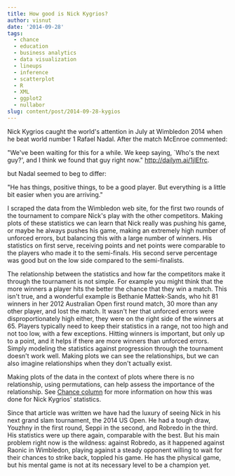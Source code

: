 ```yaml
---
title: How good is Nick Kygrios?
author: visnut
date: '2014-09-28'
tags:
  - chance
  - education
  - business analytics
  - data visualization
  - lineups
  - inference
  - scatterplot
  - R
  - XML
  - ggplot2
  - nullabor
slug: content/post/2014-09-28-kygios
---
```


Nick Kygrios caught the world's attention in July at Wimbledon 2014 when he beat world number 1 Rafael Nadal. 
After the match McEnroe commented: 

"We've been waiting for this for a while. We keep saying, `Who's the next guy?', and I think we found that guy right now." http://dailym.ai/1jlEfrc.

but Nadal seemed to beg to differ: 

"He has things, positive things, to be a good player. But everything is a little bit easier when you are arriving."

I scraped the data from the Wimbledon web site, for the first two rounds of the tournament to compare Nick's play with the other competitors. Making plots of these statistics we can learn that Nick really was pushing his game, or maybe he always pushes his game, making an extremely high number of unforced errors, but balancing this with a large number of winners. His statistics on first serve, receiving points and net points were comparable to the players who made it to the semi-finals. His second serve percentage was good but on the low side compared to the semi-finalists. 

The relationship between the statistics and how far the competitors make it through the tournament is not simple. For example you might think that the more winners a player hits the better the chance that they win a match. This isn't true, and a wonderful example is Bethanie Mattek-Sands, who hit 81 winners in her 2012 Australian Open first round match, 30 more than any other player, and lost the match. It wasn't her that unforced errors were disproportionately high either, they were on the right side of the winners at 65. Players typically need to keep their statistics in a range, not too high and not too low, with a few exceptions. Hitting winners is important, but only up to a point, and it helps if there are more winners than unforced errors. Simply modeling the statistics against progression through the tournament doesn't work well. Making plots we can see the relationships, but we can also imagine relationships when they don't actually exist. 

Making plots of the data in the context of plots where there is no relationship, using permutations, can help assess the importance of the relationship. See [Chance column](http://chance.amstat.org/2014/09/nick-kyrgios/) for more information on how this was done for Nick Kygrios' statistics.

Since that article was written we have had the luxury of seeing Nick in his next grand slam tournament, the 2014 US Open. He had a tough draw, Youzhny in the first round, Seppi in the second, and Robredo in the third. His statistics were up there again, comparable with the best. But his main problem right now is the wildness: against Robredo, as it happened against Raonic in Wimbledon, playing against a steady opponent willing to wait for their chances to strike back, toppled his game. He has the physical game, but his mental game is not at its necessary level to be a champion yet.

